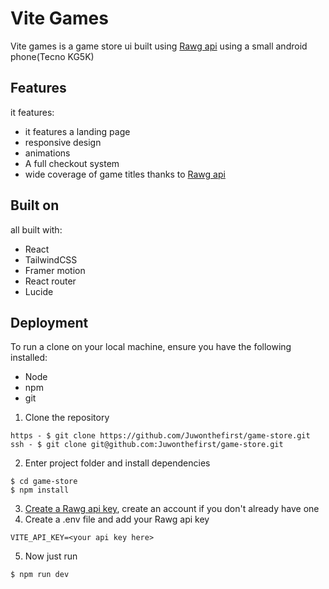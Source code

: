 # Vite Games
Vite games is a game store ui built using [Rawg api](https://rawg.io) using a small android phone(Tecno KG5K)
## Features 

it features:

- it features a landing page
- responsive design 
- animations
- A full checkout system
- wide coverage of game titles thanks to [Rawg api](https://rawg.io)

## Built on
all built with:
- React
- TailwindCSS
- Framer motion
- React router
- Lucide

## Deployment 
To run a clone on your local machine, ensure you have the following installed:
- Node
- npm
- git


1. Clone the repository 
 ```
https - $ git clone https://github.com/Juwonthefirst/game-store.git
ssh - $ git clone git@github.com:Juwonthefirst/game-store.git
 ```

2. Enter project folder and install dependencies
```
$ cd game-store
$ npm install
```
3. [Create a Rawg api key](https://rawg.io/apidocs), create an account if you don't already have one
4. Create a .env file and add your Rawg api key
``` 
VITE_API_KEY=<your api key here>
```

5. Now just run
```
$ npm run dev
```